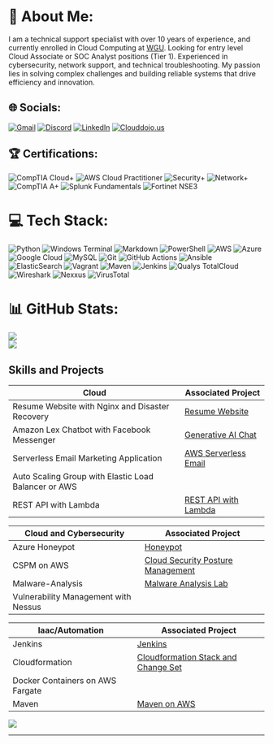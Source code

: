# 💫 About Me:
I am a technical support specialist with over 10 years of experience, and currently enrolled in Cloud Computing at <a href="https://www.wgu.edu/online-it-degrees/cloud-computing-bachelors-program.html">WGU</a>. Looking for entry level Cloud Associate or SOC Analyst positions (Tier 1). Experienced in cybersecurity, network support, and technical troubleshooting. My passion lies in solving complex challenges and building reliable systems that drive efficiency and innovation.

## 🌐 Socials:
[![Gmail](https://img.shields.io/badge/Gmail-%230077B5.svg?logo=gmail&logoColor=red)](mailto:sims.andrei@gmail.com) 
[![Discord](https://img.shields.io/badge/Discord-%237289DA.svg?logo=discord&logoColor=white)](https://discord.gg/https://discord.gg/asims313) [![LinkedIn](https://img.shields.io/badge/LinkedIn-%230077B5.svg?logo=linkedin&logoColor=white)](https://linkedin.com/in/andrei-sims-ab040426) [![Clouddojo.us](https://img.shields.io/badge/CloudDojo.us-%230077B5.svg?logo=linkedin&logoColor=white)](https://clouddojo.us/) 

## 🏆 Certifications:
![CompTIA Cloud+](https://img.shields.io/badge/-Cloud%2B-007ACC?&style=for-the-badge&logo=CompTIA&logoColor=white)
![AWS Cloud Practitioner](https://img.shields.io/badge/-AWS_Cloud_Practitioner_-000080?&style=for-the-badge&logoColor=white)
![Security+](https://img.shields.io/badge/-Security%2B-FF0000?&style=for-the-badge&logo=CompTIA&logoColor=white)
![Network+](https://img.shields.io/badge/-Network%2B-007ACC?&style=for-the-badge&logo=CompTIA&logoColor=white)
![CompTIA A+](https://img.shields.io/badge/-A%2B-4D4D4D?&style=for-the-badge&logo=CompTIA&logoColor=white)
![Splunk Fundamentals](https://img.shields.io/badge/-Splunk7.x_Fundamentals-000080?&style=for-the-badge&logoColor=white)
![Fortinet NSE3](https://img.shields.io/badge/-Fortinet_NSE3-006400?&style=for-the-badge&logoColor=white) 

# 💻 Tech Stack:
![Python](https://img.shields.io/badge/python-3670A0?style=for-the-badge&logo=python&logoColor=ffdd54) ![Windows Terminal](https://img.shields.io/badge/Windows%20Terminal-%234D4D4D.svg?style=for-the-badge&logo=windows-terminal&logoColor=white) ![Markdown](https://img.shields.io/badge/markdown-%23000000.svg?style=for-the-badge&logo=markdown&logoColor=white) ![PowerShell](https://img.shields.io/badge/PowerShell-%235391FE.svg?style=for-the-badge&logo=powershell&logoColor=white) ![AWS](https://img.shields.io/badge/AWS-%23FF9900.svg?style=for-the-badge&logo=amazon-aws&logoColor=white) ![Azure](https://img.shields.io/badge/azure-%230072C6.svg?style=for-the-badge&logo=microsoftazure&logoColor=white) ![Google Cloud](https://img.shields.io/badge/apache-%23D42029.svg?style=for-the-badge&logo=apache&logoColor=white) ![MySQL](https://img.shields.io/badge/mysql-4479A1.svg?style=for-the-badge&logo=mysql&logoColor=white) ![Git](https://img.shields.io/badge/git-%23F05033.svg?style=for-the-badge&logo=git&logoColor=white) ![GitHub Actions](https://img.shields.io/badge/github%20actions-%232671E5.svg?style=for-the-badge&logo=githubactions&logoColor=white) ![Ansible](https://img.shields.io/badge/ansible-%231A1918.svg?style=for-the-badge&logo=ansible&logoColor=white) ![ElasticSearch](https://img.shields.io/badge/-ElasticSearch-005571?style=for-the-badge&logo=elasticsearch) ![Vagrant](https://img.shields.io/badge/vagrant-%231563FF.svg?style=for-the-badge&logo=vagrant&logoColor=white) 
![Maven](https://img.shields.io/badge/MAVEN-%23D42029.svg?style=for-the-badge&logo=apachemaven&logoColor=blue)
![Jenkins](https://img.shields.io/badge/JENKINS-005571?style=for-the-badge&logo=jenkins&logoColor=red)
![Qualys TotalCloud](https://img.shields.io/badge/QUALYS_TOTALCLOUD-000000?style=for-the-badge&logo=qualys&logoColor=green)
![Wireshark](https://img.shields.io/badge/WIRESHARK-000000?style=for-the-badge&logo=wireshark&logoColor=1679A7)
![Nexxus](https://img.shields.io/badge/NEXXUS-000000?style=for-the-badge&logo=nexusmods&logoColor=DA291C)
![VirusTotal](https://img.shields.io/badge/VIRUSTOTAL-006400?&style=for-the-badge&logo=virustotal&logoColor=394EFF)




 

# 📊 GitHub Stats:
![](https://github-readme-stats.vercel.app/api?username=andreisims&theme=gruvbox&hide_border=false&include_all_commits=false&count_private=false)<br/>
![](https://github-readme-streak-stats.herokuapp.com/?user=andreisims&theme=gruvbox&hide_border=false)<br/>

## Skills and Projects

| Cloud                                        | Associated Project         |
|-----------------------------------------------|----------------------------|
| Resume Website with Nginx and Disaster Recovery | <a href="https://github.com/andreisims/Resume-Website-with-Nginx">Resume Website</a>                            |
| Amazon Lex Chatbot with Facebook Messenger    | <a href="https://github.com/andreisims/Chat-Experiences-with-Generative-AI">Generative AI Chat</a>|
| Serverless Email Marketing Application | <a href="https://github.com/andreisims/Serverless-Email-Marketing-Application-on-AWS">AWS Serverless Email</a>|
| Auto Scaling Group with Elastic Load Balancer or AWS |                        |
| REST API with Lambda       | <a href="https://github.com/andreisims/running-CSPM-on-AWS">REST API with Lambda</a>|


 Cloud and Cybersecurity                                        | Associated Project         |
|-----------------------------------------------|----------------------------|
| Azure Honeypot          | <a href="https://github.com/andreisims/Azure-Honeypot">Honeypot</a>|
| CSPM on AWS |    <a href="https://github.com/andreisims/REST-API-with-Lambda">Cloud Security Posture Management</a>                                          |
| Malware-Analysis | <a href="https://github.com/andreisims/Malware-Analysis">Malware Analysis Lab</a> |
| Vulnerability Management with Nessus          | |


| Iaac/Automation                                        | Associated Project         |
|-----------------------------------------------|----------------------------|
| Jenkins                                     |  <a href="https://github.com/andreisims/Jenkins">Jenkins</a>                           |
| Cloudformation                              | <a href="https://github.com/andreisims/Simple-AWS-CloudFormation-Stack-and-Change-Set">Cloudformation Stack and Change Set</a>|                          |
| Docker Containers on AWS Fargate            |                            |
| Maven | <a href="https://github.com/andreisims/Maven">Maven on AWS</a>  


[![](https://visitcount.itsvg.in/api?id=andreisims&icon=0&color=0)](https://visitcount.itsvg.in)

<!-- Proudly created with GPRM ( https://gprm.itsvg.in ) -->

----

